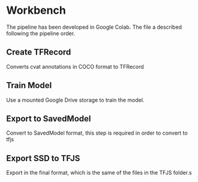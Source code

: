 # Workbench

The pipeline has been developed in Google Colab. The file a described following the pipeline order.

## Create TFRecord

Converts cvat annotations in COCO format to TFRecord

## Train Model

Use a mounted Google Drive storage to train the model.

## Export to SavedModel

Convert to SavedModel format, this step is required in order to convert to tfjs

## Export SSD to TFJS

Export in the final format, which is the same of the files in the TFJS folder.s